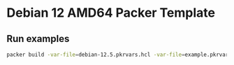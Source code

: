# Debian 12 AMD64 Packer Template

## Run examples

```bash
packer build -var-file=debian-12.5.pkrvars.hcl -var-file=example.pkrvars.hcl .
```
